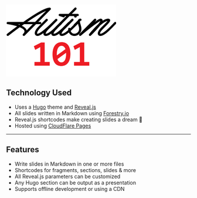 <a href="https://slides.autism-101.com"><img src="https://raw.githubusercontent.com/autism-101/presentations/master/content/logo.png" alt="Autism-101" width="300"></a>

## Technology Used

- Uses a [Hugo](https://gohugo.io) theme and [Reveal.js](https://revealjs.com)
- All slides written in Markdown using [Forestry.io](https://forestry.io)
- Reveal.js shortcodes make creating slides a dream 🥰
- Hosted using [CloudFlare Pages](https://pages.cloudflare.com)

---

## Features

- Write slides in Markdown in one or more files
- Shortcodes for fragments, sections, slides & more
- All Reveal.js parameters can be customized
- Any Hugo section can be output as a presentation
- Supports offline development or using a CDN
